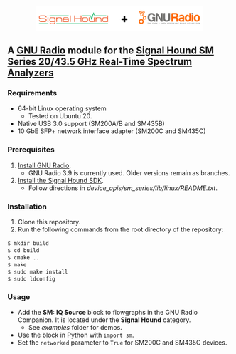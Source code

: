 <p align="center">
<img src="https://github.com/SignalHound/gr-sm/blob/master/docs/SH-GR.jpg" width="75%" />
</p>

## A [GNU Radio](https://www.gnuradio.org) module for the [Signal Hound SM Series 20/43.5 GHz Real-Time Spectrum Analyzers](https://signalhound.com/products/sm435b-43-5-ghz-real-time-spectrum-analyzer/)

### Requirements

- 64-bit Linux operating system
  - Tested on Ubuntu 20.
- Native USB 3.0 support (SM200A/B and SM435B)
- 10 GbE SFP+ network interface adapter (SM200C and SM435C)

### Prerequisites

1. [Install GNU Radio](https://wiki.gnuradio.org/index.php/InstallingGR).
    - GNU Radio 3.9 is currently used. Older versions remain as branches.
2. [Install the Signal Hound SDK](https://signalhound.com/software/signal-hound-software-development-kit-sdk/).
    - Follow directions in _device_apis/sm_series/lib/linux/README.txt_.

### Installation

1. Clone this repository.
2. Run the following commands from the root directory of the repository:

```
$ mkdir build
$ cd build
$ cmake ..
$ make
$ sudo make install
$ sudo ldconfig
```

### Usage

- Add the __SM: IQ Source__ block to flowgraphs in the GNU Radio Companion. It is located under the __Signal Hound__ category.
    - See _examples_ folder for demos.
- Use the block in Python with `import sm`.
- Set the `networked` parameter to `True` for SM200C and SM435C devices.
